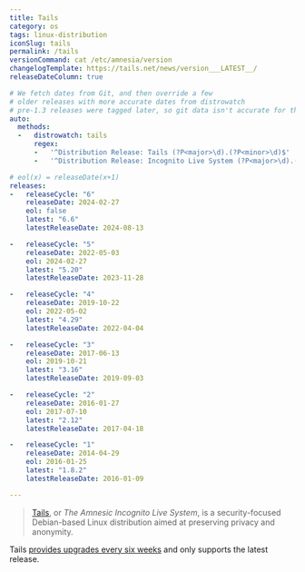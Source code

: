 ```yaml
---
title: Tails
category: os
tags: linux-distribution
iconSlug: tails
permalink: /tails
versionCommand: cat /etc/amnesia/version
changelogTemplate: https://tails.net/news/version___LATEST__/
releaseDateColumn: true

# We fetch dates from Git, and then override a few
# older releases with more accurate dates from distrowatch
# pre-1.3 releases were tagged later, so git data isn't accurate for those.
auto:
  methods:
  -   distrowatch: tails
      regex:
      -   '^Distribution Release: Tails (?P<major>\d).(?P<minor>\d)$'
      -   '^Distribution Release: Incognito Live System (?P<major>\d).(?P<minor>\d)$'

# eol(x) = releaseDate(x+1)
releases:
-   releaseCycle: "6"
    releaseDate: 2024-02-27
    eol: false
    latest: "6.6"
    latestReleaseDate: 2024-08-13

-   releaseCycle: "5"
    releaseDate: 2022-05-03
    eol: 2024-02-27
    latest: "5.20"
    latestReleaseDate: 2023-11-28

-   releaseCycle: "4"
    releaseDate: 2019-10-22
    eol: 2022-05-02
    latest: "4.29"
    latestReleaseDate: 2022-04-04

-   releaseCycle: "3"
    releaseDate: 2017-06-13
    eol: 2019-10-21
    latest: "3.16"
    latestReleaseDate: 2019-09-03

-   releaseCycle: "2"
    releaseDate: 2016-01-27
    eol: 2017-07-10
    latest: "2.12"
    latestReleaseDate: 2017-04-18

-   releaseCycle: "1"
    releaseDate: 2014-04-29
    eol: 2016-01-25
    latest: "1.8.2"
    latestReleaseDate: 2016-01-09

---
```


> [Tails](https://tails.net/about/), or _The Amnesic Incognito Live System_, is a
> security-focused Debian-based Linux distribution aimed at preserving privacy and anonymity.

Tails [provides upgrades every six weeks](https://tails.net/support/faq/#upgrade) and only
supports the latest release.
